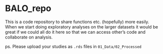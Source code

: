 # BALO_repo

This is a code repository to share functions etc. (hopefully) more easily. When we start doing exploratory analyses on the larger datasets it would be great if we could all do it here so that we can access other’s code and collaborate on analysis.

ps. Please upload your studies as `.rds` files in `01_Data/02_Processed`